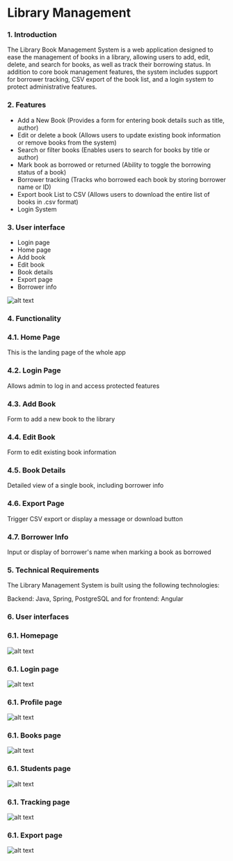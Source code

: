 # Library Management 

### 1. Introduction

The Library Book Management System is a web application designed to ease the management of books in a library, allowing users to add, edit, delete, and search for books, as well as track their borrowing status.
In addition to core book management features, the system includes support for borrower tracking, CSV export of the book list, and a login system to protect administrative features. 

### 2. Features

- Add a New Book (Provides a form for entering book details such as title, author)
- Edit or delete a book (Allows users to update existing book information or remove books from the system)
- Search or filter books (Enables users to search for books by title or author)
- Mark book as borrowed or returned (Ability to toggle the borrowing status of a book)
- Borrower tracking (Tracks who borrowed each book by storing borrower name or ID)
- Export book List to CSV (Allows users to download the entire list of books in .csv format)
- Login System
  

### 3. User interface

- Login page	
- Home page	
- Add book	
- Edit book	
- Book details	
- Export page	
- Borrower info

![alt text](https://github.com/jaymz81/Library-Manager-Issues/blob/main/LB%20Sitemap.png)
### 4. Functionality

### 4.1. Home Page
This is the landing page of the whole app
 ### 4.2. Login Page
 Allows admin to log in and access protected features
### 4.3. Add Book
 Form to add a new book to the library
### 4.4. Edit Book
 Form to edit existing book information
### 4.5. Book Details
 Detailed view of a single book, including borrower info
### 4.6. Export Page
 Trigger CSV export or display a message or download button
### 4.7. Borrower Info
 Input or display of borrower's name when marking a book as borrowed

### 5. Technical Requirements 
The Library Management System is built using the following technologies:

Backend: Java, Spring, PostgreSQL and for frontend: Angular

### 6. User interfaces

### 6.1. Homepage
![alt text](https://github.com/jaymz81/Library-Manager-Issues/blob/main/Home%20page.png)
### 6.1. Login page
![alt text](https://github.com/jaymz81/Library-Manager-Issues/blob/main/Login%20page.png)
### 6.1. Profile page
![alt text](https://github.com/jaymz81/Library-Manager-Issues/blob/main/Profile%20page.png)
### 6.1. Books page
![alt text](https://github.com/jaymz81/Library-Manager-Issues/blob/main/Book%20page.png)
### 6.1. Students page
![alt text](https://github.com/jaymz81/Library-Manager-Issues/blob/main/Students%20page.png)
### 6.1. Tracking page
![alt text](https://github.com/jaymz81/Library-Manager-Issues/blob/main/Tracking%20page.png)
### 6.1. Export page
![alt text](https://github.com/jaymz81/Library-Manager-Issues/blob/main/Export%20page.png)


